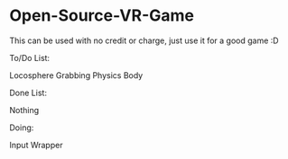 # Open-Source-VR-Game

This can be used with no credit or charge, just use it for a good game :D

To/Do List:

Locosphere
Grabbing
Physics Body

Done List:

Nothing

Doing:

Input Wrapper
